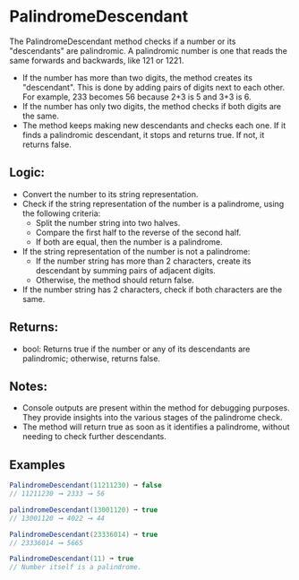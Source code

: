 # PalindromeDescendant
The PalindromeDescendant method checks if a number or its "descendants" are palindromic. A palindromic number is one that reads the same forwards and backwards, like 121 or 1221. 

* If the number has more than two digits, the method creates its "descendant". This is done by adding pairs of digits next to each other. For example, 233 becomes 56 because 2+3 is 5 and 3+3 is 6.
* If the number has only two digits, the method checks if both digits are the same.
* The method keeps making new descendants and checks each one. If it finds a palindromic descendant, it stops and returns true. If not, it returns false.

## Logic:
* Convert the number to its string representation.
* Check if the string representation of the number is a palindrome, using the following criteria:
  * Split the number string into two halves.
  * Compare the first half to the reverse of the second half.
  * If both are equal, then the number is a palindrome.
* If the string representation of the number is not a palindrome:
  * If the number string has more than 2 characters, create its descendant by summing pairs of adjacent digits.
  * Otherwise, the method should return false.
* If the number string has 2 characters, check if both characters are the same.

## Returns:
* bool: Returns true if the number or any of its descendants are palindromic; otherwise, returns false.

## Notes:
* Console outputs are present within the method for debugging purposes. They provide insights into the various stages of the palindrome check.
* The method will return true as soon as it identifies a palindrome, without needing to check further descendants.

## Examples

```csharp
PalindromeDescendant(11211230) ➞ false
// 11211230 ➞ 2333 ➞ 56

palindromeDescendant(13001120) ➞ true
// 13001120 ➞ 4022 ➞ 44

PalindromeDescendant(23336014) ➞ true
// 23336014 ➞ 5665

PalindromeDescendant(11) ➞ true
// Number itself is a palindrome.
```
